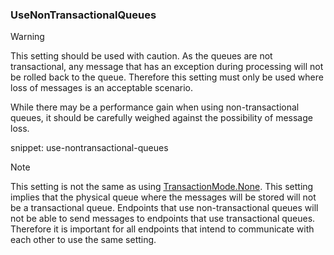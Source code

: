 
### UseNonTransactionalQueues

> [!WARNING]
> This setting should be used with caution. As the queues are not transactional, any message that has an exception during processing will not be rolled back to the queue. Therefore this setting must only be used where loss of messages is an acceptable scenario.

While there may be a performance gain when using non-transactional queues, it should be carefully weighed against the possibility of message loss.

snippet: use-nontransactional-queues

> [!NOTE]
> This setting is not the same as using [TransactionMode.None](/transports/transactions.md#transactions-unreliable-transactions-disabled). This setting implies that the physical queue where the messages will be stored will not be a transactional queue. Endpoints that use non-transactional queues will not be able to send messages to endpoints that use transactional queues. Therefore it is important for all endpoints that intend to communicate with each other to use the same setting.

